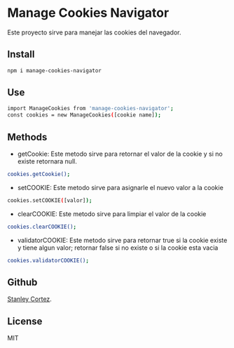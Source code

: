 # Manage Cookies Navigator

Este proyecto sirve para manejar las cookies del navegador.

## Install


```sh
npm i manage-cookies-navigator
```

## Use

``` sh
import ManageCookies from 'manage-cookies-navigator';
const cookies = new ManageCookies([cookie name]);
```

## Methods

- getCookie:
 Este metodo sirve para retornar el valor de la cookie y si no existe retornara null.
``` sh
cookies.getCookie();
```
- setCOOKIE:
 Este metodo sirve para asignarle el nuevo valor a la cookie
``` sh
cookies.setCOOKIE([valor]);
```

- clearCOOKIE:
 Este metodo sirve para limpiar el valor de la cookie
``` sh
cookies.clearCOOKIE();
```

- validatorCOOKIE:
 Este metodo sirve para retornar true si la cookie existe y tiene algun valor; retornar false si no existe o si la cookie esta vacia
``` sh
cookies.validatorCOOKIE();
```

## Github

[Stanley Cortez](https://github.com/stanley-crtz/Manage-Cookies).

## License

MIT